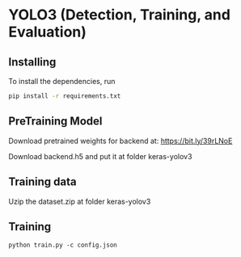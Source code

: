 # YOLO3 (Detection, Training, and Evaluation)

## Installing

To install the dependencies, run
```bash
pip install -r requirements.txt
```


## PreTraining Model 

Download pretrained weights for backend at:
https://bit.ly/39rLNoE 

Download backend.h5 and put it at folder keras-yolov3

## Training data
Uzip the dataset.zip at folder keras-yolov3

## Training

`python train.py -c config.json`

